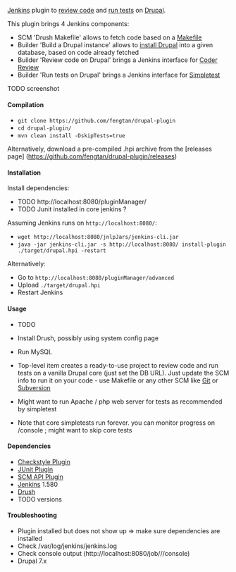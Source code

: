 [Jenkins](https://jenkins-ci.org/) plugin to [review code](https://www.drupal.org/project/coder) and [run tests](https://www.drupal.org/simpletest) on [Drupal](https://www.drupal.org/).

This plugin brings 4 Jenkins components:
 * SCM 'Drush Makefile' allows to fetch code based on a [Makefile](https://www.drupal.org/node/1432374)
 * Builder 'Build a Drupal instance' allows to [install Drupal](https://www.drupal.org/documentation/install/developers) into a given database, based on code already fetched
 * Builder 'Review code on Drupal' brings a Jenkins interface for [Coder Review](https://www.drupal.org/project/coder)
 * Builder 'Run tests on Drupal' brings a Jenkins interface for [Simpletest](https://www.drupal.org/simpletest)

TODO screenshot

#### Compilation

 * `git clone https://github.com/fengtan/drupal-plugin`
 * `cd drupal-plugin/`
 * `mvn clean install -DskipTests=true`
 
Alternatively, download a pre-compiled .hpi archive from the [releases page] (https://github.com/fengtan/drupal-plugin/releases)

#### Installation

Install dependencies:
 * TODO http://localhost:8080/pluginManager/
 * TODO Junit installed in core jenkins ?

Assuming Jenkins runs on `http://localhost:8080/`:
 * `wget http://localhost:8080/jnlpJars/jenkins-cli.jar`
 * `java -jar jenkins-cli.jar -s http://localhost:8080/ install-plugin ./target/drupal.hpi -restart`

Alternatively:
 * Go to `http://localhost:8080/pluginManager/advanced`
 * Upload `./target/drupal.hpi`
 * Restart Jenkins

#### Usage

 * TODO
 * Install Drush, possibly using system config page
 * Run MySQL
 * Top-level item creates a ready-to-use project to review code and run tests on a vanilla Drupal core (just set the DB URL). Just update the SCM info to run it on your code - use Makefile or any other SCM like [Git](https://wiki.jenkins-ci.org/display/JENKINS/Git+Plugin) or [Subversion](https://wiki.jenkins-ci.org/display/JENKINS/Subversion+Plugin)

 * Might want to run Apache / php web server for tests as recommended by simpletest
 * Note that core simpletests run forever. you can monitor progress on /console ; might want to skip core tests

#### Dependencies

 * [Checkstyle Plugin](https://wiki.jenkins-ci.org/display/JENKINS/Checkstyle+Plugin)
 * [JUnit Plugin](https://wiki.jenkins-ci.org/display/JENKINS/JUnit+Plugin)
 * [SCM API Plugin](https://wiki.jenkins-ci.org/display/JENKINS/SCM+API+Plugin)
 * [Jenkins](https://jenkins-ci.org/changelog) 1.580
 * [Drush](http://www.drush.org/en/master/install/)
 * TODO versions

#### Troubleshooting

 * Plugin installed but does not show up => make sure dependencies are installed
 * Check /var/log/jenkins/jenkins.log
 * Check console output (http://localhost:8080/job/<myjob>/<id>/console)
 * Drupal 7.x
